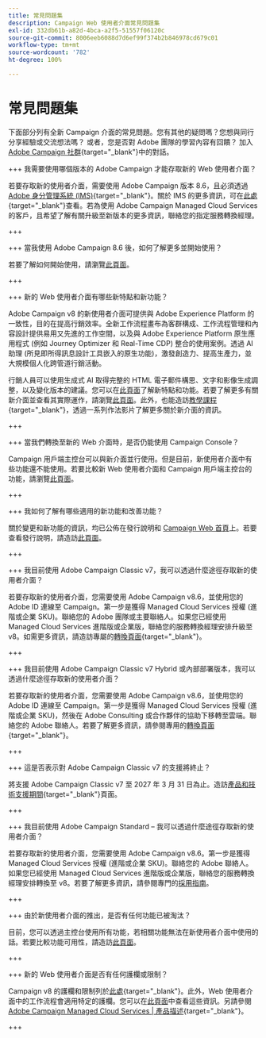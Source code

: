 ```yaml
---
title: 常見問題集
description: Campaign Web 使用者介面常見問題集
exl-id: 332db61b-a82d-4bca-a2f5-51557f06120c
source-git-commit: 8006eeb6088d7d6ef99f374b2b846978cd679c01
workflow-type: tm+mt
source-wordcount: '782'
ht-degree: 100%

---
```


# 常見問題集

下面部分列有全新 Campaign 介面的常見問題。您有其他的疑問嗎？您想與同行分享經驗或交流想法嗎？ 或者，您是否對 Adobe 團隊的學習內容有回饋？ 加入 [Adobe Campaign 社群](https://experienceleaguecommunities.adobe.com/t5/adobe-campaign-classic-v7/ct-p/adobe-campaign-classic-community){target="_blank"}中的對話。

+++ 我需要使用哪個版本的 Adobe Campaign 才能存取新的 Web 使用者介面？

若要存取新的使用者介面，需要使用 Adobe Campaign 版本 8.6，且必須透過 [Adobe 身分管理系統 (IMS)](https://helpx.adobe.com/tw/enterprise/using/identity.html){target="_blank"}。關於 IMS 的更多資訊，可在[此處](https://experienceleague.adobe.com/zh-hant/docs/campaign/technotes-ac/tn-new/migrate-users-to-ims){target="_blank"}查看。若為使用 Adobe Campaign Managed Cloud Services 的客戶，且希望了解有關升級至新版本的更多資訊，聯絡您的指定服務轉換經理。

+++

+++ 當我使用 Adobe Campaign 8.6 後，如何了解更多並開始使用？

若要了解如何開始使用，請瀏覽[此頁面](../get-started/get-started.md)。

+++

+++ 新的 Web 使用者介面有哪些新特點和新功能？

Adobe Campaign v8 的新使用者介面可提供與 Adobe Experience Platform 的一致性，目的在提高行銷效率。全新工作流程畫布為客群構成、工作流程管理和內容設計提供易用又先進的工作空間，以及與 Adobe Experience Platform 原生應用程式 (例如 Journey Optimizer 和 Real-Time CDP) 整合的使用案例。透過 AI 助理 (所見即所得訊息設計工具嵌入的原生功能)，激發創造力、提高生產力，並大規模個人化跨管道行銷活動。

行銷人員可以使用生成式 AI 取得完整的 HTML 電子郵件構思、文字和影像生成調整，以及變化版本的建議。您可以在[此頁面](../rn/whats-new.md)了解新特點和功能。若要了解更多有關新介面並查看其實際運作，請瀏覽[此頁面](../get-started/user-interface.md)。此外，也能造訪[教學課程](https://experienceleague.adobe.com/zh-hant/docs/campaign-web-learn/tutorials/overview){target="_blank"}，透過一系列作法影片了解更多關於新介面的資訊。

+++

+++ 當我們轉換至新的 Web 介面時，是否仍能使用 Campaign Console？

Campaign 用戶端主控台可以與新介面並行使用。但是目前，新使用者介面中有些功能還不能使用。若要比較新 Web 使用者介面和 Campaign 用戶端主控台的功能，請瀏覽[此頁面](../get-started/capability-matrix.md)。

+++

+++ 我如何了解有哪些適用的新功能和改善功能？

關於變更和新功能的資訊，均已公佈在發行說明和 [Campaign Web 首頁](../get-started/user-interface.md#user-interface-home)上。若要查看發行說明，請造訪[此頁面](../rn/release-notes.md)。

+++

+++ 我目前使用 Adobe Campaign Classic v7，我可以透過什麼途徑存取新的使用者介面？

若要存取新的使用者介面，您需要使用 Adobe Campaign v8.6，並使用您的 Adobe ID 連線至 Campaign。第一步是獲得 Managed Cloud Services 授權 (進階或企業 SKU)。聯絡您的 Adobe 團隊或主要聯絡人。如果您已經使用 Managed Cloud Services 進階版或企業版，聯絡您的服務轉換經理安排升級至 v8。如需更多資訊，請造訪專屬的[轉換頁面](https://experienceleague.adobe.com/zh-hant/docs/campaign/campaign-v8/new/v7-to-v8){target="_blank"}。

+++

+++ 我目前使用 Adobe Campaign Classic v7 Hybrid 或內部部署版本，我可以透過什麼途徑存取新的使用者介面？

若要存取新的使用者介面，您需要使用 Adobe Campaign v8.6，並使用您的 Adobe ID 連線至 Campaign。第一步是獲得 Managed Cloud Services 授權 (進階或企業 SKU)，然後在 Adobe Consulting 或合作夥伴的協助下移轉至雲端。聯絡您的 Adobe 聯絡人。若要了解更多資訊，請參閱專用的[轉換頁面](https://experienceleague.adobe.com/zh-hant/docs/campaign/campaign-v8/new/v7-to-v8){target="_blank"}。

+++

+++ 這是否表示對 Adobe Campaign Classic v7 的支援將終止？

將支援 Adobe Campaign Classic v7 至 2027 年 3 月 31 日為止。造訪[產品和技術支援期間](https://helpx.adobe.com/tw/support/programs/eol-matrix.html){target="_blank"}頁面。

+++

+++ 我目前使用 Adobe Campaign Standard – 我可以透過什麼途徑存取新的使用者介面？

若要存取新的使用者介面，您需要使用 Adobe Campaign v8.6。第一步是獲得 Managed Cloud Services 授權 (進階或企業 SKU)。聯絡您的 Adobe 聯絡人。如果您已經使用 Managed Cloud Services 進階版或企業版，聯絡您的服務轉換經理安排轉換至 v8。若要了解更多資訊，請參閱專門的[採用指南](../../adoption/home.md)。

+++

+++ 由於新使用者介面的推出，是否有任何功能已被淘汰？

目前，您可以透過主控台使用所有功能，若相關功能無法在新使用者介面中使用的話。若要比較功能可用性，請造訪[此頁面](../get-started/capability-matrix.md)。

+++

+++ 新的 Web 使用者介面是否有任何護欄或限制？

Campaign v8 的護欄和限制列於[此處](https://experienceleague.adobe.com/zh-hant/docs/campaign/campaign-v8/releases/ac-guardrails){target="_blank"}。此外，Web 使用者介面中的工作流程會適用特定的護欄。您可以在[此頁面](../get-started/guardrails.md)中查看這些資訊。另請參閱 [Adobe Campaign Managed Cloud Services | 產品描述](https://helpx.adobe.com/tw/legal/product-descriptions/adobe-campaign-managed-cloud-services.html){target="_blank"}。

+++
